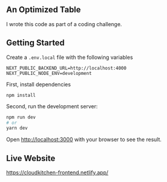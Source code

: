 ## An Optimized Table

I wrote this code as part of a coding challenge.

## Getting Started

Create a `.env.local` file with the following variables

```
NEXT_PUBLIC_BACKEND_URL=http://localhost:4000
NEXT_PUBLIC_NODE_ENV=development
```

First, install dependencies

```
npm install
```

Second, run the development server:

```bash
npm run dev
# or
yarn dev
```

Open [http://localhost:3000](http://localhost:3000) with your browser to see the result.

## Live Website

https://cloudkitchen-frontend.netlify.app/

